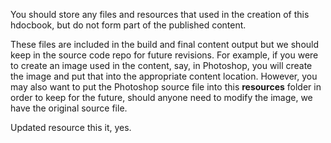 You should store any files and resources that used in the creation of this hdocbook, but do not form part of the published content.

These files are included in the build and final content output but we should keep in the source code repo for future revisions.  For example, if you were to create an image used in the content, say, in Photoshop, you will create the image and put that into the appropriate content location.  However, you may also want to put the Photoshop source file into this **resources** folder in order to keep for the future, should anyone need to modify the image, we have the original source file.

Updated resource this it, yes.